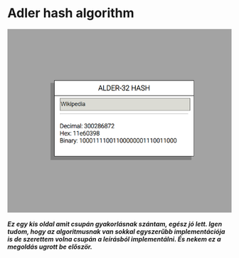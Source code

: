 # Adler hash algorithm
![Showcase of the site](showcase.png)


***Ez egy kis oldal amit csupán gyakorlásnak szántam, egész jó lett. Igen tudom, hogy az algoritmusnak van sokkal egyszerűbb implementációja is de szerettem volna csupán a leírásból implementálni. És nekem ez a megoldás ugrott be először.***
